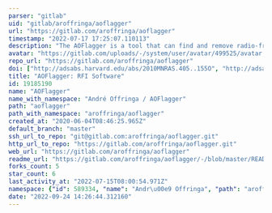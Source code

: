 ```yaml
---
parser: "gitlab"
uid: "gitlab/aroffringa/aoflagger"
url: "https://gitlab.com/aroffringa/aoflagger"
timestamp: "2022-07-17 17:25:07.110113"
description: "The AOFlagger is a tool that can find and remove radio-frequency interference (RFI) in radio astronomical observations. It can make use of Lua scripts to make flagging strategies flexible, and the tools are applicable to a wide set of telescopes."
avatar: "https://gitlab.com/uploads/-/system/user/avatar/499525/avatar.png"
repo_url: "https://gitlab.com/aroffringa/aoflagger"
doi: ["http://adsabs.harvard.edu/abs/2010MNRAS.405..155O", "http://adsabs.harvard.edu/abs/2012A%26A...539A..95O", "https://ui.adsabs.harvard.edu/abs/2010ascl.soft10017O/abstract"]
title: "AOFlagger: RFI Software"
id: 19185190
name: "AOFlagger"
name_with_namespace: "André Offringa / AOFlagger"
path: "aoflagger"
path_with_namespace: "aroffringa/aoflagger"
created_at: "2020-06-04T08:46:25.965Z"
default_branch: "master"
ssh_url_to_repo: "git@gitlab.com:aroffringa/aoflagger.git"
http_url_to_repo: "https://gitlab.com/aroffringa/aoflagger.git"
web_url: "https://gitlab.com/aroffringa/aoflagger"
readme_url: "https://gitlab.com/aroffringa/aoflagger/-/blob/master/README"
forks_count: 5
star_count: 6
last_activity_at: "2022-07-15T08:00:54.971Z"
namespace: {"id": 589334, "name": "Andr\u00e9 Offringa", "path": "aroffringa", "kind": "user", "full_path": "aroffringa", "parent_id": null, "avatar_url": "/uploads/-/system/user/avatar/499525/avatar.png", "web_url": "https://gitlab.com/aroffringa"}
date: "2022-09-24 14:26:44.312160"
---
```

